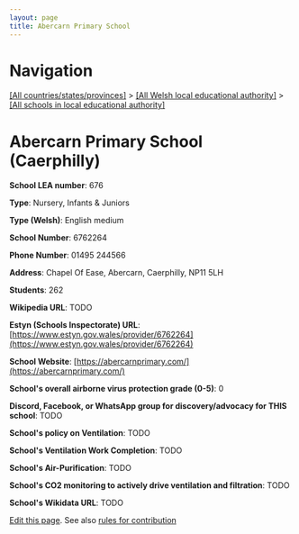 ```yaml
---
layout: page
title: Abercarn Primary School
---
```

# Navigation

[[All countries/states/provinces]](../../..) > [[All Welsh local educational authority]](../..) > [[All schools in local educational authority]](..)

# Abercarn Primary School (Caerphilly)

**School LEA number**: 676

**Type**: Nursery, Infants & Juniors

**Type (Welsh)**: English medium

**School Number**: 6762264

**Phone Number**: 01495 244566

**Address**: Chapel Of Ease, Abercarn, Caerphilly, NP11 5LH

**Students**: 262

**Wikipedia URL**: TODO

**Estyn (Schools Inspectorate) URL**: [https://www.estyn.gov.wales/provider/6762264](https://www.estyn.gov.wales/provider/6762264)

**School Website**: [https://abercarnprimary.com/](https://abercarnprimary.com/)

**School's overall airborne virus protection grade (0-5)**: 0

**Discord, Facebook, or WhatsApp group for discovery/advocacy for THIS school**: TODO

**School's policy on Ventilation**: TODO

**School's Ventilation Work Completion**: TODO

**School's Air-Purification**: TODO

**School's CO2 monitoring to actively drive ventilation and filtration**: TODO

**School's Wikidata URL**: TODO




[Edit this page](https://github.com/ventilate-schools/Wales/edit/prif/./Caerphilly/Abercarn_Primary_School.md). See also [rules for contribution](../../../contribution-rules/)